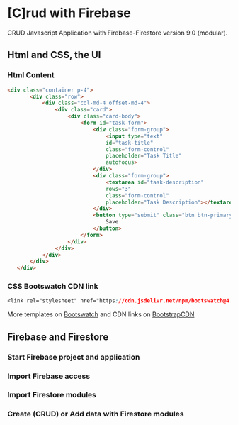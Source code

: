 # [C]rud with Firebase

 CRUD Javascript Application with Firebase-Firestore version 9.0 (modular).
 
 ## Html and CSS, the UI
 ### Html Content
 ```html
<div class="container p-4">
        <div class="row">
            <div class="col-md-4 offset-md-4">
                <div class="card">
                    <div class="card-body">
                        <form id="task-form">
                            <div class="form-group">
                                <input type="text"
                                id="task-title"
                                class="form-control"
                                placeholder="Task Title"
                                autofocus>
                            </div>
                            <div class="form-group">
                                <textarea id="task-description"
                                rows="3"
                                class="form-control"
                                placeholder="Task Description"></textarea>
                            </div>
                            <button type="submit" class="btn btn-primary" id="btn-task-form">
                                Save
                            </button>
                        </form>
                    </div>
                </div>
            </div>
        </div>
    </div>
```

### CSS Bootswatch CDN link

```CSS
<link rel="stylesheet" href="https://cdn.jsdelivr.net/npm/bootswatch@4.5.2/dist/pulse/bootstrap.min.css">
```

More templates on [Bootswatch](https://bootswatch.com/) and CDN links on [BootstrapCDN](https://www.bootstrapcdn.com/bootswatch/)

## Firebase and Firestore
### Start Firebase project and application

### Import Firebase access

### Import Firestore modules 

### Create (**C**RUD) or Add data with Firestore modules 


